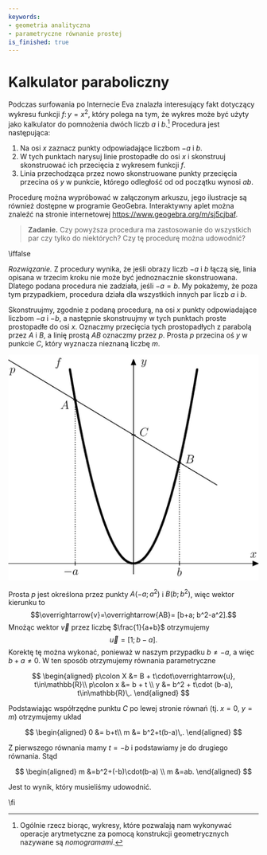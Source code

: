 ```yaml
---
keywords:
- geometria analityczna
- parametryczne równanie prostej
is_finished: true
---
```


# Kalkulator paraboliczny

Podczas surfowania po Internecie Eva znalazła interesujący fakt dotyczący wykresu funkcji
$f\colon y = x^2$, który polega na tym, że wykres może być użyty jako kalkulator do pomnożenia dwóch liczb
$a$ i $b$.[^1] Procedura jest następująca:

 1. Na osi $x$ zaznacz punkty odpowiadające liczbom  $-a$ i $b$.
 2. W tych punktach narysuj linie prostopadłe do osi $x$ i skonstruuj
    skonstruować ich przecięcia z wykresem funkcji $f$.
 3.  Linia przechodząca przez nowo skonstruowane punkty przecięcia
    przecina oś  $y$ w punkcie, którego odległość od
    od początku wynosi $ab$.
    
Procedurę można wypróbować w załączonym arkuszu, jego ilustracje
są również dostępne w programie GeoGebra. Interaktywny aplet można znaleźć na stronie internetowej
<https://www.geogebra.org/m/sj5cjbaf>. 

> **Zadanie.** Czy powyższa procedura ma zastosowanie do wszystkich par
> czy tylko do niektórych? Czy tę procedurę można udowodnić?

\iffalse

*Rozwiązanie.* Z procedury wynika, że jeśli obrazy liczb $-a$ i $b$
łączą się, linia opisana w trzecim kroku nie może być jednoznacznie skonstruowana.
Dlatego podana procedura nie zadziała, jeśli $-a=b$. My
pokażemy, że poza tym przypadkiem, procedura działa dla wszystkich innych
par liczb $a$ i $b$.

Skonstruujmy, zgodnie z podaną procedurą, na osi $x$ punkty odpowiadające liczbom $-a$ i $-b$, a następnie skonstruujmy w tych punktach proste prostopadłe do osi $x$. Oznaczmy przecięcia
tych prostopadłych z parabolą przez $A$ i $B$, a linię prostą $AB$ oznaczmy przez $p$. Prosta $p$ przecina oś $y$ w punkcie $C$, który wyznacza nieznaną liczbę $m$.

![Ilustracyjny obraz](math4you_00010.jpg)

Prosta $p$  jest określona przez punkty $A(-a;a^2)$ i $B(b;b^2)$, więc wektor kierunku to
$$\overrightarrow{v}=\overrightarrow{AB}= [b+a; b^2-a^2].$$ 
Mnożąc wektor $\overrightarrow{v}$ przez liczbę
$\frac{1}{a+b}$ otrzymujemy
$$\overrightarrow{u}=[1; b-a].$$ 
Korektę tę można wykonać, ponieważ w naszym przypadku $b\neq -a$, a więc
$b+a\neq0$. W ten sposób otrzymujemy równania parametryczne

$$
\begin{aligned}
p\colon X &= B + t\cdot\overrightarrow{u}, t\in\mathbb{R}\\
p\colon x &= b + t \\
y &= b^2 + t\cdot (b-a), t\in\mathbb{R}\,.
\end{aligned}
$$ 

Podstawiając współrzędne punktu $C$ po lewej stronie równań (tj. $x=0$, $y=m$) otrzymujemy układ

$$
\begin{aligned}
0 &= b+t\\
m &= b^2+t(b-a)\,.
\end{aligned}
$$ 

Z pierwszego równania mamy $t=-b$ i podstawiamy je do drugiego równania. Stąd

$$
\begin{aligned}
m &=b^2+(-b)\cdot(b-a) \\
m &=ab.
\end{aligned}
$$

Jest to wynik, który musieliśmy udowodnić.

\fi

[^1]: Ogólnie rzecz biorąc, wykresy, które pozwalają nam wykonywać operacje arytmetyczne
    za pomocą konstrukcji geometrycznych nazywane są  *nomogramami*.

